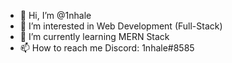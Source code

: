 - 👋 Hi, I’m @1nhale
- 👀 I’m interested in Web Development (Full-Stack)
- 🌱 I’m currently learning MERN Stack
- 📫 How to reach me Discord: 1nhale#8585

<!---
1nhale/1nhale is a ✨ special ✨ repository because its `README.md` (this file) appears on your GitHub profile.
You can click the Preview link to take a look at your changes.
--->
